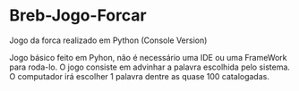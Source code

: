 # Breb-Jogo-Forcar
Jogo da forca realizado em Python (Console Version)

Jogo básico feito em Pyhon, não é necessário uma IDE ou uma FrameWork para roda-lo. O jogo consiste em advinhar a palavra escolhida pelo sistema. O computador irá escolher 1 palavra dentre as quase 100 catalogadas.

